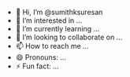 - 👋 Hi, I’m @sumithksuresan
- 👀 I’m interested in ...
- 🌱 I’m currently learning ...
- 💞️ I’m looking to collaborate on ...
- 📫 How to reach me ...
- 😄 Pronouns: ...
- ⚡ Fun fact: ...

<!---
sumithksuresan/sumithksuresan is a ✨ special ✨ repository because its `README.md` (this file) appears on your GitHub profile.
You can click the Preview link to take a look at your changes.
--->
